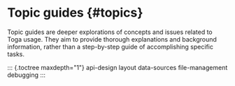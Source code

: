 # Topic guides {#topics}

Topic guides are deeper explorations of concepts and issues related to
Toga usage. They aim to provide thorough explanations and background
information, rather than a step-by-step guide of accomplishing specific
tasks.

::: {.toctree maxdepth="1"}
api-design layout data-sources file-management debugging
:::
